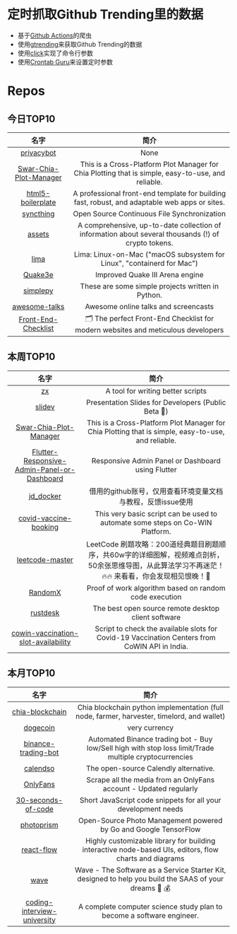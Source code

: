 # 定时抓取Github Trending里的数据
* 基于[Github Actions](https://docs.github.com/en/actions)的爬虫
* 使用[gtrending](https://github.com/hedythedev/gtrending)来获取Github Trending的数据
* 使用[click](https://github.com/pallets/click)实现了命令行参数
* 使用[Crontab Guru](https://crontab.guru/)来设置定时参数

# Repos
## 今日TOP10 
<!-- START OF DAILY_TOP10_REPOS -->
| 名字 | 简介 |
| :----: | :----: |
| [privacybot](https://github.com/privacybot-berkeley/privacybot) | None |
| [Swar-Chia-Plot-Manager](https://github.com/swar/Swar-Chia-Plot-Manager) | This is a Cross-Platform Plot Manager for Chia Plotting that is simple, easy-to-use, and reliable. |
| [html5-boilerplate](https://github.com/h5bp/html5-boilerplate) | A professional front-end template for building fast, robust, and adaptable web apps or sites. |
| [syncthing](https://github.com/syncthing/syncthing) | Open Source Continuous File Synchronization |
| [assets](https://github.com/trustwallet/assets) | A comprehensive, up-to-date collection of information about several thousands (!) of crypto tokens. |
| [lima](https://github.com/AkihiroSuda/lima) | Lima: Linux-on-Mac ("macOS subsystem for Linux", "containerd for Mac") |
| [Quake3e](https://github.com/ec-/Quake3e) | Improved Quake III Arena engine |
| [simplepy](https://github.com/cnzbpy/simplepy) | These are some simple projects written in Python. |
| [awesome-talks](https://github.com/JanVanRyswyck/awesome-talks) | Awesome online talks and screencasts |
| [Front-End-Checklist](https://github.com/thedaviddias/Front-End-Checklist) | 🗂 The perfect Front-End Checklist for modern websites and meticulous developers |
<!-- END OF DAILY_TOP10_REPOS -->

## 本周TOP10
<!-- START OF WEEKLY_TOP10_REPOS -->
| 名字 | 简介 |
| :----: | :----: |
| [zx](https://github.com/google/zx) | A tool for writing better scripts |
| [slidev](https://github.com/slidevjs/slidev) | Presentation Slides for Developers (Public Beta 🎉) |
| [Swar-Chia-Plot-Manager](https://github.com/swar/Swar-Chia-Plot-Manager) | This is a Cross-Platform Plot Manager for Chia Plotting that is simple, easy-to-use, and reliable. |
| [Flutter-Responsive-Admin-Panel-or-Dashboard](https://github.com/abuanwar072/Flutter-Responsive-Admin-Panel-or-Dashboard) | Responsive Admin Panel or Dashboard using Flutter |
| [jd_docker](https://github.com/wisz2021/jd_docker) | 借用的github账号，仅用查看环境变量文档与教程，反馈issue使用 |
| [covid-vaccine-booking](https://github.com/pallupz/covid-vaccine-booking) | This very basic script can be used to automate some steps on Co-WIN Platform. |
| [leetcode-master](https://github.com/youngyangyang04/leetcode-master) | LeetCode 刷题攻略：200道经典题目刷题顺序，共60w字的详细图解，视频难点剖析，50余张思维导图，从此算法学习不再迷茫！🔥🔥 来看看，你会发现相见恨晚！🚀 |
| [RandomX](https://github.com/tevador/RandomX) | Proof of work algorithm based on random code execution |
| [rustdesk](https://github.com/rustdesk/rustdesk) | The best open source remote desktop client software |
| [cowin-vaccination-slot-availability](https://github.com/bhattbhavesh91/cowin-vaccination-slot-availability) | Script to check the available slots for Covid-19 Vaccination Centers from CoWIN API in India. |
<!-- END OF WEEKLY_TOP10_REPOS -->

## 本月TOP10
<!-- START OF MONTHLY_TOP10_REPOS -->
| 名字 | 简介 |
| :----: | :----: |
| [chia-blockchain](https://github.com/Chia-Network/chia-blockchain) | Chia blockchain python implementation (full node, farmer, harvester, timelord, and wallet) |
| [dogecoin](https://github.com/dogecoin/dogecoin) | very currency |
| [binance-trading-bot](https://github.com/chrisleekr/binance-trading-bot) | Automated Binance trading bot - Buy low/Sell high with stop loss limit/Trade multiple cryptocurrencies |
| [calendso](https://github.com/calendso/calendso) | The open-source Calendly alternative. |
| [OnlyFans](https://github.com/DIGITALCRIMINAL/OnlyFans) | Scrape all the media from an OnlyFans account - Updated regularly |
| [30-seconds-of-code](https://github.com/30-seconds/30-seconds-of-code) | Short JavaScript code snippets for all your development needs |
| [photoprism](https://github.com/photoprism/photoprism) | Open-Source Photo Management powered by Go and Google TensorFlow |
| [react-flow](https://github.com/wbkd/react-flow) | Highly customizable library for building interactive node-based UIs, editors, flow charts and diagrams |
| [wave](https://github.com/thedevdojo/wave) | Wave - The Software as a Service Starter Kit, designed to help you build the SAAS of your dreams 🚀 💰 |
| [coding-interview-university](https://github.com/jwasham/coding-interview-university) | A complete computer science study plan to become a software engineer. |
<!-- END OF MONTHLY_TOP10_REPOS -->
